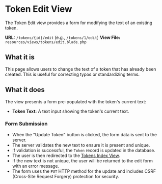 # Token Edit View

The Token Edit view provides a form for modifying the text of an existing token.

**URL:** `/tokens/{id}/edit` (e.g., `/tokens/1/edit`)
**View File:** `resources/views/tokens/edit.blade.php`

## What it is

This page allows users to change the text of a token that has already been created. This is useful for correcting typos or standardizing terms.

## What it does

The view presents a form pre-populated with the token's current text:

-   **Token Text:** A text input showing the token's current text.

### Form Submission

-   When the "Update Token" button is clicked, the form data is sent to the server.
-   The server validates the new text to ensure it is present and unique.
-   If validation is successful, the `Token` record is updated in the database.
-   The user is then redirected to the [Tokens Index View](index.md).
-   If the new text is not unique, the user will be returned to the edit form with an error message.
-   The form uses the `PUT` HTTP method for the update and includes CSRF (Cross-Site Request Forgery) protection for security.
